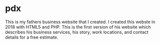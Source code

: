 # pdx
 This is my fathers business website that I created. I created this webste in 2018 with HTML5 and PHP. This is the first version of his website which describes his business services, his story, work locations, and contact details for a free estimate. 
